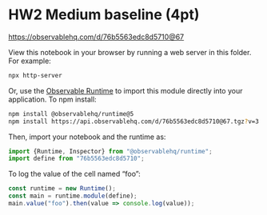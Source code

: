 # HW2 Medium baseline (4pt)

https://observablehq.com/d/76b5563edc8d5710@67

View this notebook in your browser by running a web server in this folder. For
example:

~~~sh
npx http-server
~~~

Or, use the [Observable Runtime](https://github.com/observablehq/runtime) to
import this module directly into your application. To npm install:

~~~sh
npm install @observablehq/runtime@5
npm install https://api.observablehq.com/d/76b5563edc8d5710@67.tgz?v=3
~~~

Then, import your notebook and the runtime as:

~~~js
import {Runtime, Inspector} from "@observablehq/runtime";
import define from "76b5563edc8d5710";
~~~

To log the value of the cell named “foo”:

~~~js
const runtime = new Runtime();
const main = runtime.module(define);
main.value("foo").then(value => console.log(value));
~~~

